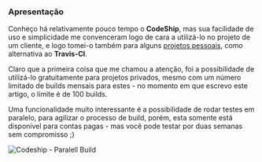 ### <a name="apresentacao"></a> Apresentação

Conheço há relativamente pouco tempo o **CodeShip**, mas sua facilidade de uso e simplicidade me convenceram logo de cara a
utilizá-lo no projeto de um cliente, e logo tomei-o também para alguns [projetos pessoais](https://github.com/mrprompt), como
alternativa ao **Travis-CI**.

Claro que a primeira coisa que me chamou a atenção, foi a possibilidade de utilizá-lo gratuitamente para projetos privados,
mesmo com um número limitado de builds mensais para estes - no momento em que escrevo este artigo, o limite é de 100 builds.

Uma funcionalidade muito interessante é a possibilidade de rodar testes em paralelo, para agilizar o processo de build, porém, esta
somente está disponível para contas pagas - mas você pode testar por duas semanas sem compromisso ;)

<img src="assets/codeship-parallelci.png" class="img img-responsive" alt="Codeship - Paralell Build" title="Codeship - Parallel">
